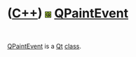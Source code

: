 



 

 

 

 

 

([C++](Cpp.md)) ![Qt](PicQt.png) [QPaintEvent](CppQPaintEvent.md)
===================================================================

 

[QPaintEvent](CppQPaintEvent.md) is a [Qt](CppQt.md)
[class](CppClass.md).

 

 

 

 

 





 



